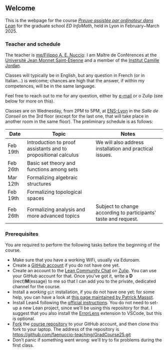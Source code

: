 ## Welcome

This is the webpage for the course [*Preuve assistée par ordinateur dans Lean*](http://edinfomaths.universite-lyon.fr/these/cours-doctoraux) for the graduate school 
*ED InfoMath*, held in Lyon in February−March 2025.

### Teacher and schedule

The teacher is [me/Filippo A. E. Nuccio](https://perso.univ-st-etienne.fr/nf51454h/): I 
am Maître de Conférences at the [Université Jean Monnet Saint-Étienne](https://www.univ-st-etienne.fr/fr/index.html) and a member of the [Institut Camille Jordan](https://math.univ-lyon1.fr/icj/). 

Classes will typically be in English, but any question in French (or in Italian...) is 
welcome; chances are high that the answer, if within my competences, will be in the 
same language.

Feel free to reach out to me for any 
question, either by <a href="mailto: filippo.nuccio@univ-st-etienne.fr">e-mail</a> or o
Zulip (see below for more on this).


Classes are on Wednesday, from 2PM to 5PM, at <a href="https://www.ens-lyon.fr/en/campus-life/campus-tour/maps-directions">ENS-Lyon</a> in the *Salle de Conseil* 
on the 3rd floor (except for the last one, that will take place in another room in the 
same floor). The preliminary schedule is as follows:

| Date      | Topic         | Notes
|-----------|---------------|---------------
| Feb 19th| Introduction to proof assistants and to propositional calculus| We will also address installation and practical issues.
| Feb 26th| Basic set theory and functions among sets|
| Mar 12th| Formalizing algebraic structures |
| Feb 19th| Formalizing topological spaces |
| Feb 26th| Formalizing analysis and more advanced topics | Subject to change according to participants' taste and request.



### Prerequisites 

You are required to perform the following tasks before the beginning of the course.
* Make sure that you have a working WiFi, usually via Eduroam.
* Create a <a href="https://github.com">GitHub account</a> if you do not have one yet.
* Create an account to the <a href="https://leanprover.zulipchat.com/">Lean Community Chat</a> on <a href="https://zulip.com/">Zulip</a>. You can use your 
GitHub account for that. Once you've got it, write a **D**
(irect)**M**(essage) to me 
so that I can add you to the private, dedicated channel for 
the course.
* Install a *working* `git` installation, if you do not have 
one yet: for some help, you can have a look at <a href="https://www.imo.universite-paris-saclay.fr/~patrick.massot/misc/git.html">this page maintained by Patrick Massot</a>.
* Install Lean4 following the [official instructions](https://docs.lean-lang.org/lean4/doc/quickstart.html). You do 
not need to set-up a new Lean project, since we'll be using this repository for that. I suggest that you also install the [ErrorLens](https://marketplace.visualstudio.com/items?itemName=usernamehw.errorlens) extension to VSCode, but this is optional.
* [Fork](https://docs.github.com/en/pull-requests/collaborating-with-pull-requests/working-with-forks/fork-a-repo#forking-a-repository) the [course repository](https://github.com/faenuccio-teaching/GradCourse25.git) to your GitHub account, and then clone this fork to your laptop. The address of the repository is https://github.com/faenuccio-teaching/GradCourse25.git
* Don't panic if something went wrong: we'll try to fix problems during the first class.

